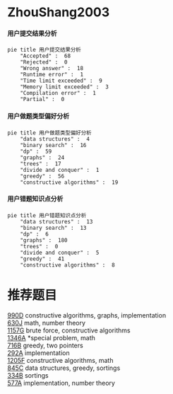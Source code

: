 # ZhouShang2003

<!-- tabs:start -->



#### **用户提交结果分析**

```mermaid
pie title 用户提交结果分析
    "Accepted" :  68
    "Rejected" :  0
    "Wrong answer" :  18
    "Runtime error" :  1
    "Time limit exceeded" :  9
    "Memory limit exceeded" :  3
    "Compilation error" :  1
    "Partial" :  0
```

#### **用户做题类型偏好分析**

```mermaid
pie title 用户做题类型偏好分析
    "data structures" :  4
    "binary search" :  16
    "dp" :  59
    "graphs" :  24
    "trees" :  17
    "divide and conquer" :  1
    "greedy" :  56
    "constructive algorithms" :  19
```
#### **用户错题知识点分析**

```mermaid
pie title 用户错题知识点分析
    "data structures" :  13
    "binary search" :  13
    "dp" :  6
    "graphs" :  180
    "trees" :  0
    "divide and conquer" :  5
    "greedy" :  41
    "constructive algorithms" :  8
```



<!-- tabs:end -->
# 推荐题目
[990D](https://codeforces.com/contest/990/problem/D)		constructive algorithms,
                        graphs,
                        implementation		  
[630J](https://codeforces.com/contest/630/problem/J)		math,
                        number theory		  
[1157G](https://codeforces.com/contest/1157/problem/G)		brute force,
                        constructive algorithms		  
[1346A](https://codeforces.com/contest/1346/problem/A)		*special problem,
                        math		  
[716B](https://codeforces.com/contest/716/problem/B)		greedy,
                        two pointers		  
[292A](https://codeforces.com/contest/292/problem/A)		implementation		  
[1205F](https://codeforces.com/contest/1205/problem/F)		constructive algorithms,
                        math		  
[845C](https://codeforces.com/contest/845/problem/C)		data structures,
                        greedy,
                        sortings		  
[334B](https://codeforces.com/contest/334/problem/B)		sortings		  
[577A](https://codeforces.com/contest/577/problem/A)		implementation,
                        number theory		  
